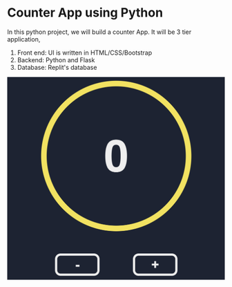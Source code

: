 # Counter App using Python
In this python project, we will build a counter App. It will be 3 tier application,
1. Front end: UI is written in HTML/CSS/Bootstrap
2. Backend: Python and Flask
3. Database: Replit's database

![](counterapp.png)
